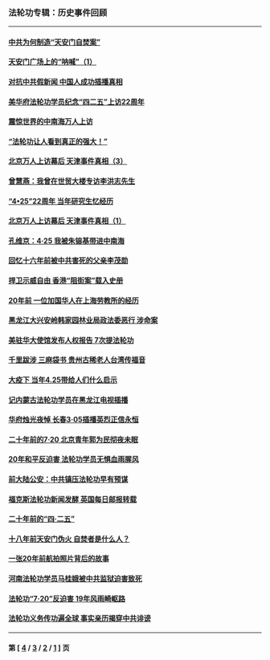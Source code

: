 ### 法轮功专辑：历史事件回顾
---
#### [中共为何制造“天安门自焚案”](../../pages/nf5793/n13183270.md?09190430) 
#### [天安门广场上的“呐喊”（1）](../../pages/nf5793/n13105277.md?09190430) 
#### [对抗中共假新闻 中国人成功插播真相](../../pages/nf5793/n12910618.md?09190430) 
#### [美华府法轮功学员纪念“四二五”上访22周年](../../pages/nf5793/n12904445.md?09190430) 
#### [震惊世界的中南海万人上访](../../pages/nf5793/n12903976.md?09190430) 
#### [“法轮功让人看到真正的强大！”](../../pages/nf5793/n12903195.md?09190430) 
#### [北京万人上访幕后 天津事件真相（3）](../../pages/nf5793/n12902807.md?09190430) 
#### [曾慧燕：我曾在世贸大楼专访李洪志先生](../../pages/nf5793/n12898729.md?09190430) 
#### [“4•25”22周年 当年研究生忆经历](../../pages/nf5793/n12894152.md?09190430) 
#### [北京万人上访幕后 天津事件真相（1）](../../pages/nf5793/n12885174.md?09190430) 
#### [孔维京：4·25 我被朱镕基带进中南海](../../pages/nf5793/n12864987.md?09190430) 
#### [回忆十六年前被中共害死的父亲李茂勋](../../pages/nf5793/n12880270.md?09190430) 
#### [捍卫示威自由 香港“阻街案”载入史册](../../pages/nf5793/n12811245.md?09190430) 
#### [20年前 一位加国华人在上海劳教所的经历](../../pages/nf5793/n12707932.md?09190430) 
#### [黑龙江大兴安岭韩家园林业局政法委恶行 涉命案](../../pages/nf5793/n12622815.md?09190430) 
#### [美驻华大使馆发布人权报告 7次提法轮功](../../pages/nf5793/n12520541.md?09190430) 
#### [千里跋涉 三麻袋书 贵州古稀老人台湾传福音](../../pages/nf5793/n12198750.md?09190430) 
#### [大疫下 当年4.25带给人们什么启示](../../pages/nf5793/n12058565.md?09190430) 
#### [记内蒙古法轮功学员在黑龙江电视插播](../../pages/nf5793/n11699194.md?09190430) 
#### [华府烛光夜悼 长春3·05插播英烈正信永恒](../../pages/nf5793/n11397432.md?09190430) 
#### [二十年前的7·20 北京青年郭为民彻夜未眠](../../pages/nf5793/n11354195.md?09190430) 
#### [20年和平反迫害 法轮功学员无惧血雨腥风](../../pages/nf5793/n11348279.md?09190430) 
#### [前大陆公安：中共镇压法轮功早有预谋](../../pages/nf5793/n11352168.md?09190430) 
#### [福克斯法轮功新闻发酵  英国每日邮报转载](../../pages/nf5793/n11285952.md?09190430) 
#### [二十年前的“四·二五”](../../pages/nf5793/n11207639.md?09190430) 
#### [十八年前天安门伪火 自焚者是什么人？](../../pages/nf5793/n10996556.md?09190430) 
#### [一张20年前航拍照片背后的故事](../../pages/nf5793/n10693797.md?09190430) 
#### [河南法轮功学员马桂娥被中共监狱迫害致死](../../pages/nf5793/n10684974.md?09190430) 
#### [法轮功“7‧20”反迫害 19年风雨崎岖路](../../pages/nf5793/n10570834.md?09190430) 
#### [法轮功义务传功遍全球 事实亲历揭穿中共诽谤](../../pages/nf5793/n10581061.md?09190430) 

---
#### 第 [ [4](./4.md?09190430) / [3](./3.md?09190430) / [2](./2.md?09190430) / [1](./1.md?09190430) ] 页
